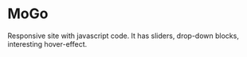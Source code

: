 # MoGo
Responsive site with javascript code. It has sliders, drop-down blocks, interesting hover-effect.
